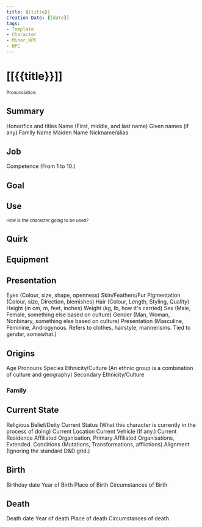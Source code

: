 ```yaml
---
title: {{title}}
Creation Date: {{date}}
tags:
- Template
- Character
- Minor_NPC
- NPC
---
```


# [[{{title}}]]
<small>Pronunciation:</small>

## Summary

Honorifics and titles
Name (First, middle, and last name)
Given names (if any)
Family Name
Maiden Name
Nickname/alias

## Job
Competence (From 1 to 10.)

## Goal

## Use
<small>How is the character going to be used?</small>

## Quirk

## Equipment

## Presentation

Eyes (Colour, size, shape, openness)
Skin/Feathers/Fur Pigmentation (Colour, size, Direction, blemishes)
Hair (Colour, Length, Styling, Quality)
Height (in cm, m, feet, inches)
Weight (kg, lb, how it's carried)
Sex (Male, Female, something else based on culture)
Gender (Man, Woman, Nonbinary, something else based on culture)
Presentation (Masculine, Feminine, Androgynous. Refers to clothes, hairstyle, mannerisms. Tied to gender, somewhat.)

## Origins

Age
Pronouns
Species
Ethnicity/Culture (An ethnic group is a combination of culture and geography)
	Secondary Ethnicity/Culture

### Family

## Current State

Religious Belief/Deity
Current Status (What this character is currently in the process of doing)
Current Location
Current Vehicle (If any.)
Current Residence
Affiliated Organisation, Primary
Affiliated Organisations, Extended.
Conditions (Mutations, Transformations, afflictions)
Alignment (Ignoring the standard D&D grid.)

## Birth
Birthday date
Year of Birth
Place of Birth
Circumstances of Birth

## Death
Death date
Year of death
Place of death
Circumstances of death